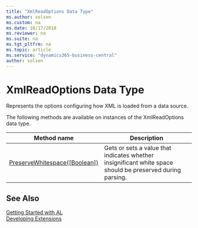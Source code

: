 ```yaml
---
title: "XmlReadOptions Data Type"
ms.author: solsen
ms.custom: na
ms.date: 10/17/2018
ms.reviewer: na
ms.suite: na
ms.tgt_pltfrm: na
ms.topic: article
ms.service: "dynamics365-business-central"
author: solsen
---
```

[//]: # (START>DO_NOT_EDIT)
[//]: # (IMPORTANT:Do not edit any of the content between here and the END>DO_NOT_EDIT.)
[//]: # (Any modifications should be made in the .xml files in the ModernDev repo.)
# XmlReadOptions Data Type
Represents the options configuring how XML is loaded from a data source.


The following methods are available on instances of the XmlReadOptions data type.

|Method name|Description|
|-----------|-----------|
|[PreserveWhitespace([Boolean])](xmlreadoptions-preservewhitespace-method.md)|Gets or sets a value that indicates whether insignificant white space should be preserved during parsing.|

[//]: # (IMPORTANT: END>DO_NOT_EDIT)
## See Also  
[Getting Started with AL](../devenv-get-started.md)  
[Developing Extensions](../devenv-dev-overview.md)  